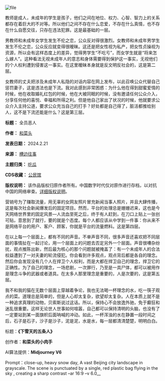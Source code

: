 ![file](https://chinadigitaltimes.net/chinese/files/2024/02/image-1708514982490.png)


教师是成人，未成年的学生是孩子，他们之间在地位、权力、心智、智力上的关系都存在着巨大的不对等。所以他们之间不存在什么恋爱，不存在什么真情，也不存在什么自愿交往，只存在违法犯罪。这是最基础的一层。


男教师和未成年女学生发生不伦之恋，公众反对得很激烈。女教师和未成年男学生发生不伦之恋，公众反应就变得很暧昧。这还是把女性视为私产，把女性贞操视为资源，所以会有这样态度上的差异，觉得男学生“不吃亏”，而女学生就是“将来怎么嫁人”。这种看法无视未成年人的意志和身体需要得到保护这一事实，无视他们的个人权利遭到侵害这一事实。在这里暧昧本身就是反文明反社会的，这是第二层。


女教师的丈夫把涉及未成年人私隐的对话内容在网上发布，以此召唤公众代替自己惩罚妻子，这是违法也是下流。我对此感到非常困惑：为什么他在得到甜蜜爱情的时候，他在收取婚礼红包的时候，他在大被同眠的时候，没有邀请任何公众介入，分享任何他的喜悦、幸福和所得之利。但是他自己家出了状况的时候，他就要求公众介入主持公道，要求公众充当自己的打手？好处都是自己得了，脏活都推给别人，这不是下流还能是什么？这是第三层。




**标题：** 全员恶人  

**作者：** [和菜头](https://chinadigitaltimes.net/space/槽边往事)  

**发表日期：** 2024.2.21  

**来源：** [槽边往事](https://web.archive.org/web/https://mp.weixin.qq.com/s/XThiyRgnJ0x5-ESqB16iDQ)  

**主题归类：** [吃瓜](https://chinadigitaltimes.net/space/吃瓜)  

**CDS收藏：** [公民馆](https://chinadigitaltimes.net/space/%E5%85%AC%E6%B0%91%E9%A6%86)  

**版权说明：** 该作品版权归原作者所有。中国数字时代仅对原作进行存档，以对抗中国的网络审查。[详细版权说明](https://chinadigitaltimes.net/chinese/copyright)。


营销号为了赚取流量，用无辜的女网友照片冒充新闻当事人照片，并且大肆传播，这是每次社会新闻爆发后的固定项目。然而，平台的处理总是姗姗迟来，这也是今天网络世界里的固定风景—人流血至死之后，终于有人赶到，在刀口上贴上一张创可贴，意思到了就行，要的就是个态度。每个人都应该从中学到一件事：你从来不是网络平台的用户、客户、顾客，你就是平台的流量燃料。这是第四层。


在以上每一个层面上，都有不同的声音。不单声音不同，很多声音还喜欢把不同层面的事情扯在一起讨论，用一个层面上的问题去否定另外一个层面。声音很嘈杂纷扰，观点推陈出新，然后最为核心的那个问题就被掩盖了：有一个未成年人的合法权益遭到了一对夫妻的轮流侵犯。你会看到许多观点，观点背后都是各自的理念。然后你会发现没有几个人在捍卫个人权利，而是大都在捍卫自己的理念，捍卫它的正确性。为了自己的理念，一场悲剧，一次罪行，乃至是一具尸体，都可以被用作是理念斗争的武器或者道具。在太多人那里理念是重要的，人是次要的，这是第五层。


我不和我的猫在无数个层面上穿越着争论，我也无法喝一杯理念的水，吃一筷子观点的菜。道理总是简单的，但是人心却太复杂，欲望却太复杂。人在本质上就不是一种追求真理的动物，贝索斯说过这话。所以，保持心不会放逸外驰，免于癫狂和迷乱很重要。这样无论世人世事如何喧嚣，自己都可以保持清明的头脑，也没有了一定要站到某一面旗帜后面呐喊的冲动。如此，一杯浑浊的水在静置一段时间之后，石子是石子，沙子是沙子，泥是泥，水是水，每一层都清清楚楚，明明白白。


标题：**《下雪天的五条人》** 


创作者：**和菜头的小肉手** 


AI算法提供：**Midjourney V6** 


Prompt：close-up, heavy snow day, A vast Beijing city landscape in grayscale. The scene is punctuated by a single, red plastic bag flying in the sky , creating a sharp contrast –ar 16:9 –v 6.0\_\_

